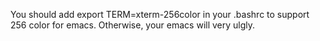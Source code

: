 You should add export TERM=xterm-256color in your .bashrc to support 256 color for emacs. Otherwise, your emacs will very ulgly.
